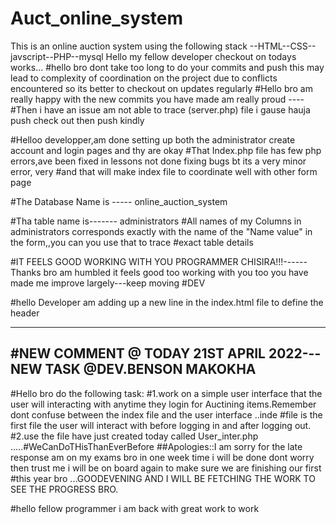 # Auct_online_system
This is an online auction system using the following stack --HTML--CSS--javscript--PHP--mysql
Hello my fellow developer checkout on todays works...
#hello bro dont take too long to do your commits and push this may lead to complexity of coordination on the project due to conflicts encountered so its better to checkout on updates regularly
#Hello bro am really happy with the new commits you have made am really proud ----
#Then i have an issue am not able to trace (server.php) file i gause hauja push check out then push kindly



#Helloo developper,am done setting up both the administrator create account and login pages and thy are okay
#That Index.php file has few php errors,ave been fixed in lessons not done fixing  bugs bt its a very minor error, very 
#and that will make index file to coordinate well with  other form page


#The Database Name is -----  online_auction_system

#Tha table name is------- administrators
#All  names of my Columns in administrators corresponds exactly with the name of the "Name value" in the form,,you can you use that to trace #exact table details

#IT FEELS GOOD WORKING WITH YOU PROGRAMMER CHISIRA!!!------Thanks bro am humbled it feels good too working with you too you have made me improve largely---keep moving #DEV


#hello Developer am adding up a new line in the index.html file to define the header

-------------------------------------------------------------------------------------
#NEW COMMENT @ TODAY 21ST APRIL 2022---NEW TASK @DEV.BENSON MAKOKHA
--------------------------------------------------------------------------------
#Hello bro do the following task:
#1.work on a simple user interface that the user will interacting with anytime they login for Auctining items.Remember dont confuse between the index file and the user interface ..inde
#file is the first file the user will interact with before logging in and after logging out.
#2.use the file have just created today called User_inter.php .....#WeCanDoTHisThanEverBefore
##Apologies::I am sorry for the late response am on my exams bro in one week time i will be done dont worry then trust me i will be on board again to make sure we are finishing our first
#this year bro ...GOODEVENING AND I WILL BE FETCHING THE WORK TO SEE THE PROGRESS BRO. 


#hello fellow programmer i am back with great work to work
